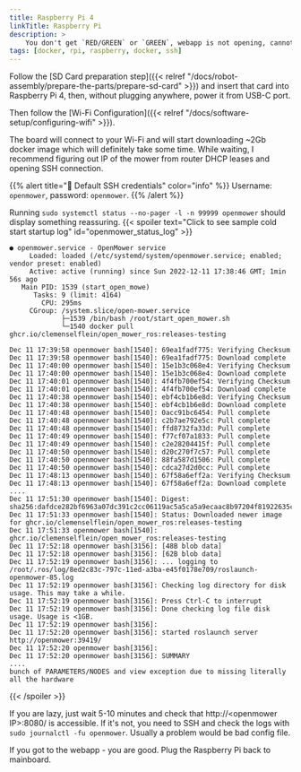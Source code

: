 ```yaml
---
title: Raspberry Pi 4
linkTitle: Raspberry Pi
description: >
    You don't get `RED/GREEN` or `GREEN`, webapp is not opening, cannot move mower via controller. We go step by step.
tags: [docker, rpi, raspberry, docker, ssh]
---
```


Follow the [SD Card preparation step]({{< relref "/docs/robot-assembly/prepare-the-parts/prepare-sd-card" >}}) and insert that card into Raspberry Pi 4, then, without plugging anywhere, power it from USB-C port.

Then follow the [Wi-Fi Configuration]({{< relref "/docs/software-setup/configuring-wifi" >}}).

The board will connect to your Wi-Fi and will start downloading ~2Gb docker image which will definitely take some time.
While waiting, I recommend figuring out IP of the mower from router DHCP leases and opening SSH connection.


{{% alert title="🔑 Default SSH credentials" color="info" %}}
Username: `openmower`, password: `openmower`.
{{% /alert %}}


Running `sudo systemctl status --no-pager -l -n 99999 openmower` should display something reassuring.
{{< spoiler text="Click to see sample cold start startup log" id="openmower_status_log" >}}
```
● openmower.service - OpenMower service
     Loaded: loaded (/etc/systemd/system/openmower.service; enabled; vendor preset: enabled)
     Active: active (running) since Sun 2022-12-11 17:38:46 GMT; 1min 56s ago
   Main PID: 1539 (start_open_mowe)
      Tasks: 9 (limit: 4164)
        CPU: 295ms
     CGroup: /system.slice/open-mower.service
             ├─1539 /bin/bash /root/start_open_mower.sh
             └─1540 docker pull ghcr.io/clemenselflein/open_mower_ros:releases-testing

Dec 11 17:39:58 openmower bash[1540]: 69ea1fadf775: Verifying Checksum
Dec 11 17:39:58 openmower bash[1540]: 69ea1fadf775: Download complete
Dec 11 17:40:00 openmower bash[1540]: 15e1b3c068e4: Verifying Checksum
Dec 11 17:40:00 openmower bash[1540]: 15e1b3c068e4: Download complete
Dec 11 17:40:01 openmower bash[1540]: 4f4fb700ef54: Verifying Checksum
Dec 11 17:40:01 openmower bash[1540]: 4f4fb700ef54: Download complete
Dec 11 17:40:38 openmower bash[1540]: ebf4cb1b6e8d: Verifying Checksum
Dec 11 17:40:38 openmower bash[1540]: ebf4cb1b6e8d: Download complete
Dec 11 17:40:48 openmower bash[1540]: 0acc91bc6454: Pull complete
Dec 11 17:40:48 openmower bash[1540]: c2b7ae792e5c: Pull complete
Dec 11 17:40:48 openmower bash[1540]: ffd8732fa33d: Pull complete
Dec 11 17:40:49 openmower bash[1540]: f77cf07a1833: Pull complete
Dec 11 17:40:49 openmower bash[1540]: c2e28204415f: Pull complete
Dec 11 17:40:50 openmower bash[1540]: d20c270f7c57: Pull complete
Dec 11 17:40:50 openmower bash[1540]: 88fa587d1506: Pull complete
Dec 11 17:40:50 openmower bash[1540]: cdca27d2d0cc: Pull complete
Dec 11 17:48:13 openmower bash[1540]: 67f58a6eff2a: Verifying Checksum
Dec 11 17:48:13 openmower bash[1540]: 67f58a6eff2a: Download complete
....
Dec 11 17:51:30 openmower bash[1540]: Digest: sha256:dafdce282bf6963a07dc391c2cc06119ac5a5ca5a9ecaac8b97204f81922635c
Dec 11 17:51:33 openmower bash[1540]: Status: Downloaded newer image for ghcr.io/clemenselflein/open_mower_ros:releases-testing
Dec 11 17:51:33 openmower bash[1540]: ghcr.io/clemenselflein/open_mower_ros:releases-testing
Dec 11 17:52:18 openmower bash[3156]: [48B blob data]
Dec 11 17:52:18 openmower bash[3156]: [62B blob data]
Dec 11 17:52:19 openmower bash[3156]: ... logging to /root/.ros/log/8ed2c83c-797c-11ed-a3ba-e45f0178e709/roslaunch-openmower-85.log
Dec 11 17:52:19 openmower bash[3156]: Checking log directory for disk usage. This may take a while.
Dec 11 17:52:19 openmower bash[3156]: Press Ctrl-C to interrupt
Dec 11 17:52:19 openmower bash[3156]: Done checking log file disk usage. Usage is <1GB.
Dec 11 17:52:19 openmower bash[3156]:
Dec 11 17:52:20 openmower bash[3156]: started roslaunch server http://openmower:39419/
Dec 11 17:52:20 openmower bash[3156]:
Dec 11 17:52:20 openmower bash[3156]: SUMMARY
....
bunch of PARAMETERS/NODES and view exception due to missing literally all the hardware
```
{{< /spoiler >}}

If you are lazy, just wait 5-10 minutes and check that http://\<openmower IP\>:8080/ is accessible. If it's not, you need to SSH and check the logs with `sudo journalctl -fu openmower`. Usually a problem would be bad config file.

If you got to the webapp - you are good. Plug the Raspberry Pi back to mainboard.
